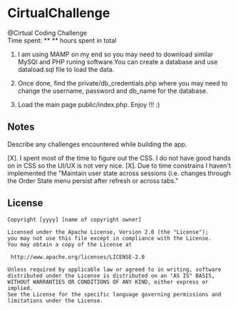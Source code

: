 # CirtualChallenge
@Cirtual Coding Challenge  
Time spent: ** ** hours spent in total


 1. I am using MAMP on my end so you may need to download similar MySQl and PHP runing software.You can create a database and  use dataload.sql file to load the data.   

2. Once done, find the private/db_credentials.php where you may need to change the username, password and db_name for the database.

3. Load the main page public/index.php. Enjoy !!! :) 

## Notes

Describe any challenges encountered while building the app.

[X]. I spent most of the time to figure out the CSS. I do not have good hands on in CSS so the UI/UX is not very nice.
[X]. Due to time constrains I haven't implemented the "Maintain user state across sessions (i.e. changes through the Order State menu persist after refresh or across tabs."

## License

    Copyright [yyyy] [name of copyright owner]

    Licensed under the Apache License, Version 2.0 (the "License");
    you may not use this file except in compliance with the License.
    You may obtain a copy of the License at

     http://www.apache.org/licenses/LICENSE-2.0

    Unless required by applicable law or agreed to in writing, software
    distributed under the License is distributed on an "AS IS" BASIS,
    WITHOUT WARRANTIES OR CONDITIONS OF ANY KIND, either express or implied.
    See the License for the specific language governing permissions and
    limitations under the License.






